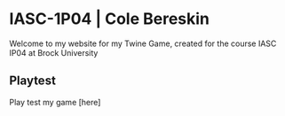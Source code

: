 # IASC-1P04 | Cole Bereskin

Welcome to my website for my Twine Game, created for the course IASC IP04 at Brock University

## Playtest

Play test my game [here]
